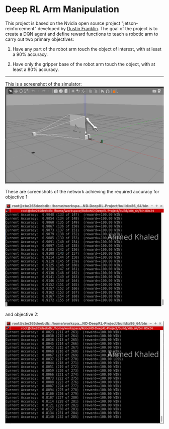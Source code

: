 # Deep RL Arm Manipulation
This project is based on the Nvidia open source project "jetson-reinforcement" developed by [Dustin Franklin](https://github.com/dusty-nv). The goal of the project is to create a DQN agent and define reward functions to teach a robotic arm to carry out two primary objectives:

1. Have any part of the robot arm touch the object of interest, with at least a 90% accuracy.


2. Have only the gripper base of the robot arm touch the object, with at least a 80% accuracy.

----

This is a screenshot of the simulator:
![](images/rl-gazebo.png)

These are screenshots of the network achieving the required accuracy for objective 1:

![](images/any_part.png)

and objective 2:

![](images/gripper_only.png)